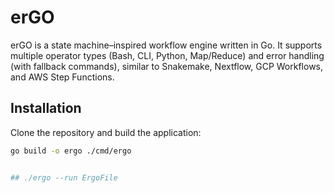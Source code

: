 # erGO

erGO is a state machine–inspired workflow engine written in Go. It supports multiple operator types (Bash, CLI, Python, Map/Reduce) and error handling (with fallback commands), similar to Snakemake, Nextflow, GCP Workflows, and AWS Step Functions.

## Installation

Clone the repository and build the application:

```bash
go build -o ergo ./cmd/ergo


## ./ergo --run ErgoFile

